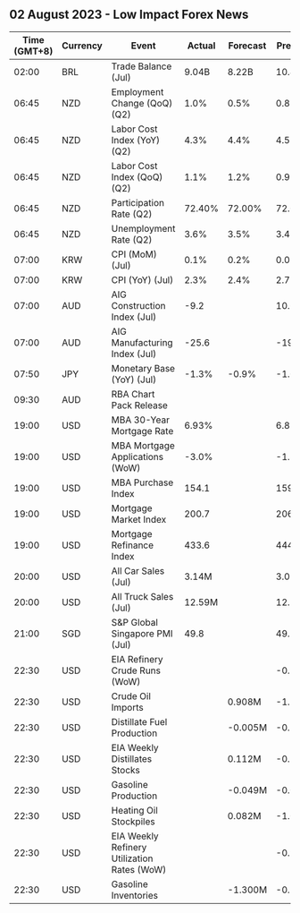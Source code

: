 ## 02 August 2023 - Low Impact Forex News

| Time (GMT+8) | Currency | Event | Actual | Forecast | Previous |
|------|----------|-------|--------|----------|----------|
| 02:00 | BRL | Trade Balance (Jul) | 9.04B | 8.22B | 10.46B |
| 06:45 | NZD | Employment Change (QoQ) (Q2) | 1.0% | 0.5% | 0.8% |
| 06:45 | NZD | Labor Cost Index (YoY) (Q2) | 4.3% | 4.4% | 4.5% |
| 06:45 | NZD | Labor Cost Index (QoQ) (Q2) | 1.1% | 1.2% | 0.9% |
| 06:45 | NZD | Participation Rate (Q2) | 72.40% | 72.00% | 72.00% |
| 06:45 | NZD | Unemployment Rate (Q2) | 3.6% | 3.5% | 3.4% |
| 07:00 | KRW | CPI (MoM) (Jul) | 0.1% | 0.2% | 0.0% |
| 07:00 | KRW | CPI (YoY) (Jul) | 2.3% | 2.4% | 2.7% |
| 07:00 | AUD | AIG Construction Index (Jul) | -9.2 |  | 10.6 |
| 07:00 | AUD | AIG Manufacturing Index (Jul) | -25.6 |  | -19.8 |
| 07:50 | JPY | Monetary Base (YoY) (Jul) | -1.3% | -0.9% | -1.0% |
| 09:30 | AUD | RBA Chart Pack Release |  |  |  |
| 19:00 | USD | MBA 30-Year Mortgage Rate | 6.93% |  | 6.87% |
| 19:00 | USD | MBA Mortgage Applications (WoW) | -3.0% |  | -1.8% |
| 19:00 | USD | MBA Purchase Index | 154.1 |  | 159.2 |
| 19:00 | USD | Mortgage Market Index | 200.7 |  | 206.9 |
| 19:00 | USD | Mortgage Refinance Index | 433.6 |  | 444.5 |
| 20:00 | USD | All Car Sales (Jul) | 3.14M |  | 3.08M |
| 20:00 | USD | All Truck Sales (Jul) | 12.59M |  | 12.58M |
| 21:00 | SGD | S&P Global Singapore PMI (Jul) | 49.8 |  | 49.7 |
| 22:30 | USD | EIA Refinery Crude Runs (WoW) |  |  | -0.107M |
| 22:30 | USD | Crude Oil Imports |  | 0.908M | -1.584M |
| 22:30 | USD | Distillate Fuel Production |  | -0.005M | -0.251M |
| 22:30 | USD | EIA Weekly Distillates Stocks |  | 0.112M | -0.245M |
| 22:30 | USD | Gasoline Production |  | -0.049M | -0.035M |
| 22:30 | USD | Heating Oil Stockpiles |  | 0.082M | -1.002M |
| 22:30 | USD | EIA Weekly Refinery Utilization Rates (WoW) |  |  | -0.9% |
| 22:30 | USD | Gasoline Inventories |  | -1.300M | -0.786M |
